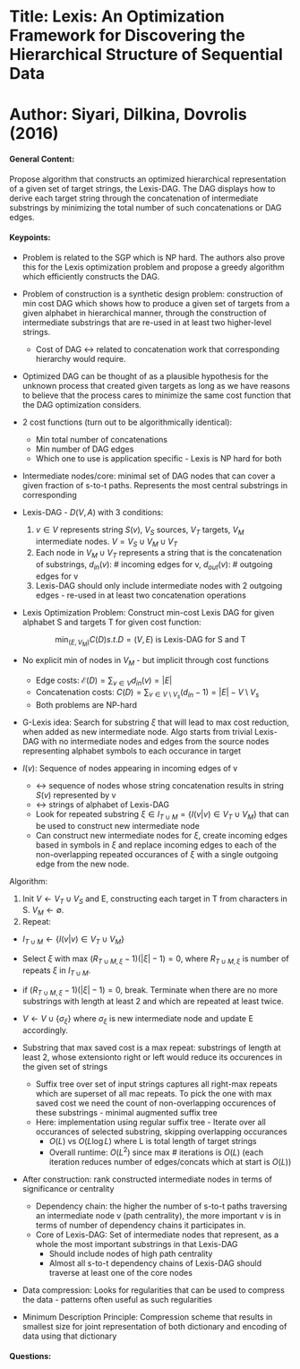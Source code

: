 # Title: Lexis: An Optimization Framework for Discovering the Hierarchical Structure of Sequential Data

# Author: Siyari, Dilkina, Dovrolis (2016)

#### General Content:
Propose algorithm that constructs an optimized hierarchical representation of a given set of target strings, the Lexis-DAG. The DAG displays how to derive each target string through the concatenation of intermediate substrings by minimizing the total number of such concatenations or DAG edges.


#### Keypoints:

* Problem is related to the SGP which is NP hard. The authors also prove this for the Lexis optimization problem and propose a greedy algorithm which efficiently constructs the DAG.

* Problem of construction is a synthetic design problem: construction of min cost DAG which shows how to produce a given set  of targets from a given alphabet in hierarchical manner, through the construction of intermediate substrings that are re-used in at least two higher-level strings.
  * Cost of DAG <-> related to concatenation work that corresponding hierarchy would require.

* Optimized DAG can be thought of as a plausible hypothesis for the unknown process that created given targets as long as we have reasons to believe that the process cares to minimize the same cost function that the DAG optimization considers.

* 2 cost functions (turn out to be algorithmically identical):
  * Min total number of concatenations
  * Min number of DAG edges
  * Which one to use is application specific - Lexis is NP hard for both

* Intermediate nodes/core: minimal set of DAG nodes that can cover a given fraction of s-to-t paths. Represents the most central substrings in corresponding

* Lexis-DAG - $D(V,A)$ with 3 conditions:
  1. $v \in V$ represents string $S(v)$, $V_S$ sources, $V_T$ targets, $V_M$ intermediate nodes. $V = V_S \cup V_M \cup V_T$
  2. Each node in $V_M \cup V_T$ represents a string that is the concatenation of substrings, $d_{in}(v)$: # incoming edges for v, $d_{out}(v)$: # outgoing edges for v
  3. Lexis-DAG should only include intermediate nodes with 2 outgoing edges - re-used in at least two concatenation operations

* Lexis Optimization Problem: Construct min-cost Lexis DAG for given alphabet S and targets T for given cost function:

$$\min_{(E, V_M)} C(D) s.t. D=(V, E) \text{ is Lexis-DAG for S and T}$$

* No explicit min of nodes in $V_M$ - but implicit through cost functions
  * Edge costs: $\mathcal{E}(D) = \sum_{v \in V} d_{in}(v) = |E|$
  * Concatenation costs: $C(D) = \sum_{v\in V\setminus V_s} (d_{in} -1) = |E| - V\setminus V_s$
  * Both problems are NP-hard

* G-Lexis idea: Search for substring $\xi$ that will lead to max cost reduction, when added as new intermediate node. Algo starts from trivial Lexis-DAG with no intermediate nodes and edges from the source nodes representing alphabet symbols to each occurance in target

* $I(v)$: Sequence of nodes appearing in incoming edges of v
  * $\leftrightarrow$ sequence of nodes whose string concatenation results in string $S(v)$ represented by v
  * $\leftrightarrow$ strings of alphabet of Lexis-DAG
  * Look for repeated substring $\xi \in I_{T \cup M} = \{I(v | v) \in V_T \cup V_M\}$ that can be used to construct new intermediate node
  * Can construct new intermediate nodes for $\xi$, create incoming edges based in symbols in $\xi$ and replace incoming edges to each of the non-overlapping repeated occurances of $\xi$ with a single outgoing edge from the new node.

Algorithm:

1. Init $V \leftarrow V_T \cup V_S$ and E, constructing each target in T from characters in S. $V_M \leftarrow \emptyset$.
2. Repeat:
  * $I_{T \cup M} \leftarrow \{I(v | v) \in V_T \cup V_M\}$
  * Select $\xi$ with max $(R_{T \cup M, \xi} -1)(|\xi| - 1)=0$, where $R_{T \cup M, \xi}$ is number of repeats $\xi$ in $I_{T \cup M}$.
  * if $(R_{T \cup M, \xi}-1)(|\xi| - 1) = 0$, break. Terminate when there are no more substrings with length at least 2 and which are repeated at least twice.
  * $V \leftarrow V \cup \{\sigma_{\xi}\}$ where $\sigma_{\xi}$ is new intermediate node and update E accordingly.

* Substring that max saved cost is a max repeat: substrings of length at least 2, whose extensionto right or left would reduce its occurences in the given set of strings
  * Suffix tree over set of input strings captures all right-max repeats which are superset of all mac repeats. To pick the one with max saved cost we need the count of non-overlapping occurences of these substrings - minimal augmented suffix tree
  * Here: implementation using regular suffix tree - Iterate over all occurances of selected substring, skipping overlapping occurances
    * $O(L) \text{ vs } O(L \log L)$ where L is total length of target strings
    * Overall runtime: $O(L^2)$ since max # iterations is $O(L)$ (each iteration reduces number of edges/concats which at start is $O(L)$)

* After construction: rank constructed intermediate nodes in terms of significance or centrality
  * Dependency chain: the higher the number of s-to-t paths traversing an intermediate node v (path centrality), the more important v is in terms of number of dependency chains it participates in.
  * Core of Lexis-DAG: Set of intermediate nodes that represent, as a whole the most important substrings in that Lexis-DAG
    * Should include nodes of high path centrality
    * Almost all s-to-t dependency chains of Lexis-DAG should traverse at least one of the core nodes

* Data compression: Looks for regularities that can be used to compress the data - patterns often useful as such regularities

* Minimum Description Principle: Compression scheme that results in smallest size for joint representation of both dictionary and encoding of data using that dictionary


#### Questions:
